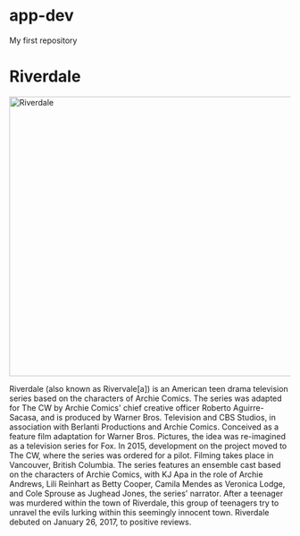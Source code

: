 # app-dev
My first repository
<h1><strong>Riverdale</strong></h1>
<img src="https://www.usmagazine.com/wp-content/uploads/2022/08/Riverdale-Casts-Most-Candid-Quotes-About-Show-Ending-After-Season-7-001.jpg?w=1200&quality=82&strip=all" alt="Riverdale" width="750" height="500">
<p> Riverdale (also known as Rivervale[a]) is an American teen drama television series based on the characters of Archie Comics. The series was adapted for The CW by Archie Comics' chief creative officer Roberto Aguirre-Sacasa, and is produced by Warner Bros. Television and CBS Studios, in association with Berlanti Productions and Archie Comics. Conceived as a feature film adaptation for Warner Bros. Pictures, the idea was re-imagined as a television series for Fox. In 2015, development on the project moved to The CW, where the series was ordered for a pilot. Filming takes place in Vancouver, British Columbia. 
  The series features an ensemble cast based on the characters of Archie Comics, with KJ Apa in the role of Archie Andrews, Lili Reinhart as Betty Cooper, Camila Mendes as Veronica Lodge, and Cole Sprouse as Jughead Jones, the series' narrator. After a teenager was murdered within the town of Riverdale, this group of teenagers try to unravel the evils lurking within this seemingly innocent town. Riverdale debuted on January 26, 2017, to positive reviews.</p>
